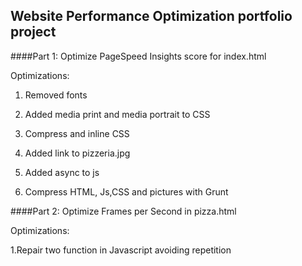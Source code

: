 ## Website Performance Optimization portfolio project


####Part 1: Optimize PageSpeed Insights score for index.html

Optimizations:

 1. Removed fonts

 1. Added media print and media portrait to CSS
 1. Compress and inline CSS
 1. Added link to pizzeria.jpg
 1. Added async to js
 1. Compress HTML, Js,CSS and pictures with Grunt



####Part 2: Optimize Frames per Second in pizza.html

Optimizations:

1.Repair two function in Javascript avoiding repetition

